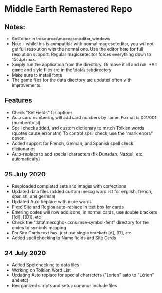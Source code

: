 # Middle Earth Remastered Repo

## Notes:
 * SetEditor in \resources\meccgseteditor_windows
 * Note - while this is compatible with normal magicseteditor, you will not get full resolution with the normal one.
   Use the editor here for full resolution support. Regular magicseteditor forces everything down to 150dpi max.
 * Simply run the application from the directory.  Or move it all and run.
 *All game and style files are in the \data\ subdirectory
 * Make sure to install fonts
 * The game files for the data directory are updated often with improvements.

## Features
 * Check "Set Fields" for options
 * Auto card numbering will add card numbers by name. Format is 001/001 (number/total)
 * Spell check added, and custom dictionary to match Tolkien words (quotes cause error atm)
   To control spell check, use the "mark errors" option.
 * Added support for French, German, and Spanish spell check dictionaries
 * Auto-replace to add special characters (fix Dunadan, Nazgul, etc, automatically)


## 25 July 2020
 * Reuploaded completed sets and images with corrections
 * Updated data files (added custom meccg word list for english, french, spanish, and german)
 * Updated Auto Replace with more words
 * Fixed Site and Region auto-replace in text box for cards
 * Entering codes will now add icons, in normal cards, use double brackets [[d]], [[D]], etc
 * Check the "data\meccghq-icons.mse-symbol-font" directory for the codes to symbols mapping
 * For Site Cards text box, just use single brackets [d], [D], etc.
 * Added spell checking to Name fields and Site Cards


## 24 July 2020
 * Added Spellchecking to data files
 * Working on Tolkien Word List
 * Updating Auto replace for special characters ("Lorien" auto to "Lórien" and etc)
 * Reorganized scripts and setup common include files
